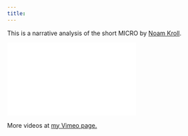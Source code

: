 ```yaml
---
title:
---
```


This is a narrative analysis of the short MICRO by [Noam Kroll](http://noamkroll.com/).

<iframe src="//player.vimeo.com/video/167099018?title=0&amp;byline=0&amp;portrait=0" frameborder="0" width="300" height="170" webkitallowfullscreen mozallowfullscreen allowfullscreen></iframe>

More videos at [my Vimeo page.](http://vimeo.com/fabriziotappero)

